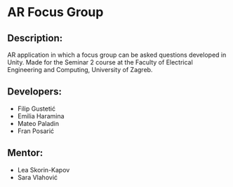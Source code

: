 # AR Focus Group
 
## Description:
AR application in which a focus group can be asked questions developed in Unity.
Made for the Seminar 2 course at the Faculty of Electrical Engineering and Computing, University of Zagreb.

## Developers:
- Filip Gustetić
- Emilia Haramina
- Mateo Paladin
- Fran Posarić

## Mentor: 
- Lea Skorin-Kapov
- Sara Vlahović
